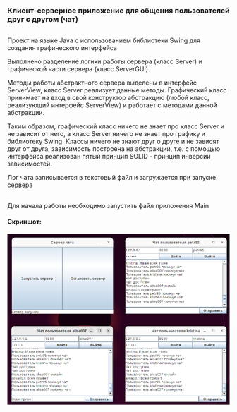### Клиент-серверное приложение для общения пользователей друг с другом (чат)

##

Проект на языке Java с использованием библиотеки Swing для создания графического интерфейса

Выполнено разделение логики работы сервера (класс Server) и графической части сервера (класс ServerGUI).

Методы работы абстрактного сервера выделены в интерфейс ServerView, класс Server реализует данные методы.
Графический класс принимает на вход в свой конструктор абстракцию (любой класс, реализующий интерфейс ServerView) и работает с методами данной абстракции.

Таким образом, графический класс ничего не знает про класс Server и не зависит от него, а класс Server ничего не знает про графику и библиотеку Swing. Классы ничего не знают друг о друге и не зависят друг от друга, зависимость построена на абстракции, т.е. с помощью интерфейса реализован пятый принцип SOLID - принцип инверсии зависимостей.

Лог чата записывается в текстовый файл и загружается при запуске сервера

##

Для начала работы необходимо запустить файл приложения Main

#### Скриншот:

![Screenshot15.png](https://raw.githubusercontent.com/romanyukalexandr84/Images/main/Screenshot15.png)
